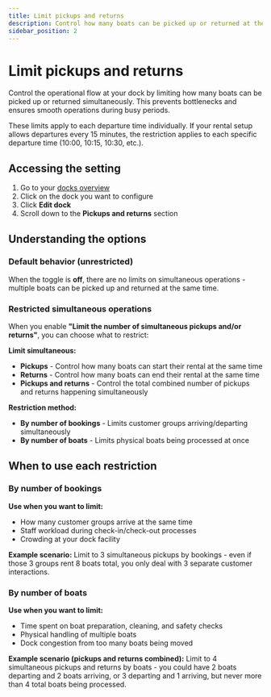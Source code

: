 ```yaml
---
title: Limit pickups and returns
description: Control how many boats can be picked up or returned at the same time at your dock
sidebar_position: 2
---
```


# Limit pickups and returns

Control the operational flow at your dock by limiting how many boats can be picked up or returned simultaneously. This prevents bottlenecks and ensures smooth operations during busy periods.

These limits apply to each departure time individually. If your rental setup allows departures every 15 minutes, the restriction applies to each specific departure time (10:00, 10:15, 10:30, etc.).

## Accessing the setting

1. Go to your [docks overview](https://dashboard.letsbook.app/docks)
2. Click on the dock you want to configure
3. Click **Edit dock**
4. Scroll down to the **Pickups and returns** section

## Understanding the options

### Default behavior (unrestricted)

When the toggle is **off**, there are no limits on simultaneous operations - multiple boats can be picked up and returned at the same time.

### Restricted simultaneous operations

When you enable **"Limit the number of simultaneous pickups and/or returns"**, you can choose what to restrict:

**Limit simultaneous:**
- **Pickups** - Control how many boats can start their rental at the same time
- **Returns** - Control how many boats can end their rental at the same time
- **Pickups and returns** - Control the total combined number of pickups and returns happening simultaneously

**Restriction method:**

- **By number of bookings** - Limits customer groups arriving/departing simultaneously
- **By number of boats** - Limits physical boats being processed at once

## When to use each restriction

### By number of bookings

**Use when you want to limit:**
- How many customer groups arrive at the same time
- Staff workload during check-in/check-out processes
- Crowding at your dock facility

**Example scenario:**
Limit to 3 simultaneous pickups by bookings - even if those 3 groups rent 8 boats total, you only deal with 3 separate customer interactions.

### By number of boats

**Use when you want to limit:**
- Time spent on boat preparation, cleaning, and safety checks
- Physical handling of multiple boats
- Dock congestion from too many boats being moved

**Example scenario (pickups and returns combined):**
Limit to 4 simultaneous pickups and returns by boats - you could have 2 boats departing and 2 boats arriving, or 3 departing and 1 arriving, but never more than 4 total boats being processed.
